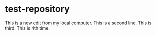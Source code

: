 # test-repository


This is a new edit from my local computer.
This is a second line.
This is third.
This is 4th time.
